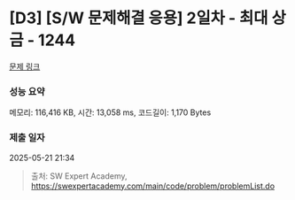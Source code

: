 # [D3] [S/W 문제해결 응용] 2일차 - 최대 상금 - 1244 

[문제 링크](https://swexpertacademy.com/main/code/problem/problemDetail.do?contestProbId=AV15Khn6AN0CFAYD) 

### 성능 요약

메모리: 116,416 KB, 시간: 13,058 ms, 코드길이: 1,170 Bytes

### 제출 일자

2025-05-21 21:34



> 출처: SW Expert Academy, https://swexpertacademy.com/main/code/problem/problemList.do